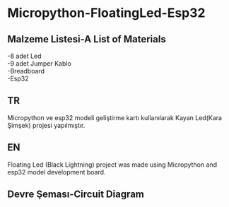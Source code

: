 # Micropython-FloatingLed-Esp32

<h2>Malzeme Listesi-A List of Materials</h2>
-8 adet Led<br>
-9 adet Jumper Kablo<br>
-Breadboard<br>
-Esp32<br>

<h2>TR</h2>
Micropython ve esp32 modeli geliştirme kartı kullanılarak Kayan Led(Kara Şimşek) projesi yapılmıştır.

<h2>EN</h2>
Floating Led (Black Lightning) project was made using Micropython and esp32 model development board.

<h2>Devre Şeması-Circuit Diagram</h2>



